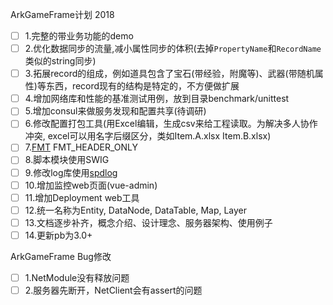 ArkGameFrame计划 2018

- [ ] 1.完整的带业务功能的demo
- [ ] 2.优化数据同步的流量,减小属性同步的体积(去掉`PropertyName`和`RecordName`类似的string同步)
- [ ] 3.拓展record的组成，例如道具包含了宝石(带经验，附魔等)、武器(带随机属性)等东西，record现有的结构是特定的，不方便做扩展
- [ ] 4.增加网络库和性能的基准测试用例，放到目录benchmark/unittest
- [ ] 5.增加consul来做服务发现和配置共享(待调研)
- [ ] 6.修改配置打包工具(用Excel编辑，生成csv来给工程读取。为解决多人协作冲突, excel可以用名字后缀区分，类如Item.A.xlsx Item.B.xlsx)
- [ ] 7.[FMT](https://github.com/fmtlib/fmt) FMT_HEADER_ONLY
- [ ] 8.脚本模块使用SWIG
- [ ] 9.修改log库使用[spdlog](https://github.com/gabime/spdlog)
- [ ] 10.增加监控web页面(vue-admin)
- [ ] 11.增加Deployment web工具
- [ ] 12.统一名称为Entity, DataNode, DataTable, Map, Layer
- [ ] 13.文档逐步补齐，概念介绍、设计理念、服务器架构、使用例子
- [ ] 14.更新pb为3.0+

ArkGameFrame Bug修改

- [ ] 1.NetModule没有释放问题
- [ ] 2.服务器先断开，NetClient会有assert的问题